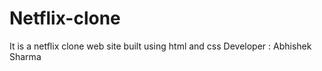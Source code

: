 # Netflix-clone
It is a netflix clone web site built using html and css 
Developer : Abhishek Sharma
